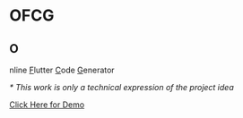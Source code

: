 # OFCG
<ins><h2>O</h2></ins>nline <u>F</u>lutter <u>C</u>ode <u>G</u>enerator

<i>* This work is only a technical expression of the project idea</i>

<a href="https://sujanavan.github.io/ofcg" >Click Here for Demo</a>
